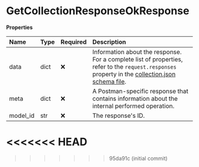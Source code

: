 # GetCollectionResponseOkResponse

**Properties**

| Name     | Type | Required | Description                                                                                                                                                                                                                    |
| :------- | :--- | :------- | :----------------------------------------------------------------------------------------------------------------------------------------------------------------------------------------------------------------------------- |
| data     | dict | ❌       | Information about the response. For a complete list of properties, refer to the `request.responses` property in the [collection.json schema file](https://schema.postman.com/collection/json/v1.0.0/draft-07/collection.json). |
| meta     | dict | ❌       | A Postman-specific response that contains information about the internal performed operation.                                                                                                                                  |
| model_id | str  | ❌       | The response's ID.                                                                                                                                                                                                             |
<<<<<<< HEAD
=======

<!-- This file was generated by liblab | https://liblab.com/ -->
>>>>>>> 95da91c (initial commit)
